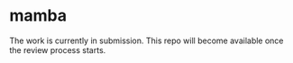 # mamba

The work is currently in submission. This repo will become available once the review process starts.
